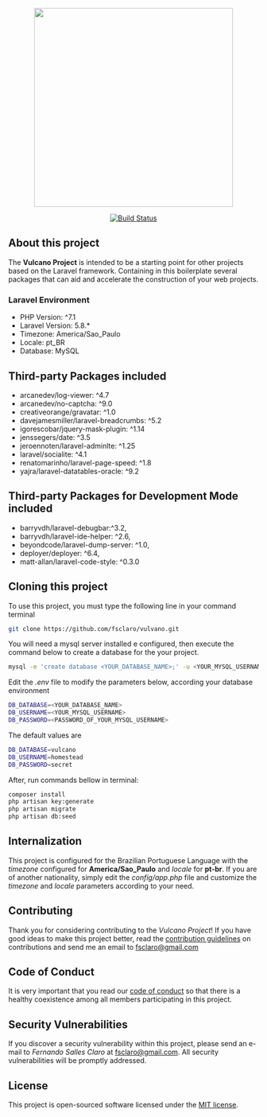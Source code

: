 <p align="center"><img src="https://github.com/fsclaro/Vulcano/blob/master/public/img/logos/project_logo.png" width="400px"></p>

<p align="center">
<a href="https://travis-ci.org/fsclaro/Vulcan.svg?branch=master"><img src="https://travis-ci.org/fsclaro/Vulcan.svg?branch=master" alt="Build Status"></a>
</p>

## About this project

The **Vulcano Project** is intended to be a starting point for other projects based on the Laravel framework. Containing in this boilerplate several packages that can aid and accelerate the construction of your web projects.

### Laravel Environment

- PHP Version: ^7.1
- Laravel Version: 5.8.*
- Timezone: America/Sao_Paulo
- Locale: pt_BR
- Database: MySQL

## Third-party Packages included

- arcanedev/log-viewer: ^4.7
- arcanedev/no-captcha: ^9.0
- creativeorange/gravatar: ^1.0
- davejamesmiller/laravel-breadcrumbs: ^5.2
- igorescobar/jquery-mask-plugin: ^1.14
- jenssegers/date: ^3.5
- jeroennoten/laravel-adminlte: ^1.25
- laravel/socialite: ^4.1
- renatomarinho/laravel-page-speed: ^1.8
- yajra/laravel-datatables-oracle: ^9.2

## Third-party Packages for Development Mode included

- barryvdh/laravel-debugbar:^3.2,
- barryvdh/laravel-ide-helper: ^2.6,
- beyondcode/laravel-dump-server: ^1.0,
- deployer/deployer: ^6.4,
- matt-allan/laravel-code-style: ^0.3.0

## Cloning this project

To use this project, you must type the following line in your command terminal
```bash
git clone https://github.com/fsclaro/vulvano.git
```

You will need a mysql server installed e configured, then execute the command below to create a database for the your project.
```bash
mysql -e 'create database <YOUR_DATABASE_NAME>;' -u <YOUR_MYSQL_USERNAME> -p
```

Edit the *.env* file to modify the parameters below, according your database environment
```bash
DB_DATABASE=<YOUR_DATABASE_NAME>
DB_USERNAME=<YOUR_MYSQL_USERNAME>
DB_PASSWORD=<PASSWORD_OF_YOUR_MYSQL_USERNAME>
```

The default values are
```bash
DB_DATABASE=vulcano
DB_USERNAME=homestead
DB_PASSWORD=secret
```

After, run commands bellow in terminal:
```bash
composer install
php artisan key:generate
php artisan migrate
php artisan db:seed
```

## Internalization

This project is configured for the Brazilian Portuguese Language with the *timezone* configured for **America/Sao_Paulo** and *locale* for **pt-br**. If you are of another nationality, simply edit the *config/app.php* file and customize the *timezone* and *locale* parameters according to your need.


## Contributing

Thank you for considering contributing to the *Vulcano Project*! If you have good ideas to make this project better, read the [contribution guidelines](https://github.com/fsclaro/vulcano/blob/master/_docs/CONTRIBUTING.md) on contributions and send me an email to [fsclaro@gmail.com](mailto:fsclaro@gmail.com)

## Code of Conduct

It is very important that you read our [code of conduct](https://github.com/fsclaro/vulcano/blob/master/_docs/CODE_OF_CONDUCT.md) so that there is a healthy coexistence among all members participating in this project.

## Security Vulnerabilities

If you discover a security vulnerability within this project, please send an e-mail to _*Fernando Salles Claro*_ at [fsclaro@gmail.com](mailto:fsclaro@gmail.com). All security vulnerabilities will be promptly addressed.

## License

This project is open-sourced software licensed under the [MIT license](https://github.com/fsclaro/vulcano/blob/master/_docs/LICENSE.md).
